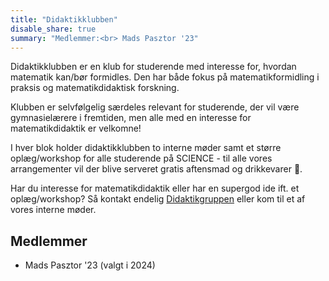 ```yaml
---
title: "Didaktikklubben"
disable_share: true
summary: "Medlemmer:<br> Mads Pasztor '23"
---
```


Didaktikklubben er en klub for studerende med interesse for, hvordan matematik kan/bør formidles. Den har både fokus på matematikformidling i praksis og matematikdidaktisk forskning.

Klubben er selvfølgelig særdeles relevant for studerende, der vil være gymnasielærere i fremtiden, men alle med en interesse for matematikdidaktik er velkomne!

I hver blok holder didaktikklubben to interne møder samt et større oplæg/workshop for alle studerende på SCIENCE - til alle vores arrangementer vil der blive serveret gratis aftensmad og drikkevarer 🙂. 

Har du interesse for matematikdidaktik eller har en supergod ide ift. et oplæg/workshop? Så kontakt endelig [Didaktikgruppen](https://www.facebook.com/share/g/G1fNbtg41Z39y35Q/?mibextid=K35XfP) eller kom til et af vores interne møder.

## Medlemmer 

- Mads Pasztor '23 (valgt i 2024)
